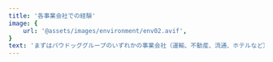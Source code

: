 ```yaml
---
title: '各事業会社での経験'
image: {
	url: '@assets/images/environment/env02.avif',
}
text: 'まずはパウドッググループのいずれかの事業会社（運輸、不動産、流通、ホテルなど）において、現業部門を経験します。「お客様目線」「従業員目線」どちらもから現状を分析し、DX推進をどのように進めればよいのかという視点を持ちながら業務に取り組んでいただきます。その後、企画部門においてもDX推進の観点から様々な業務に携わっていただきます。'
---
```

